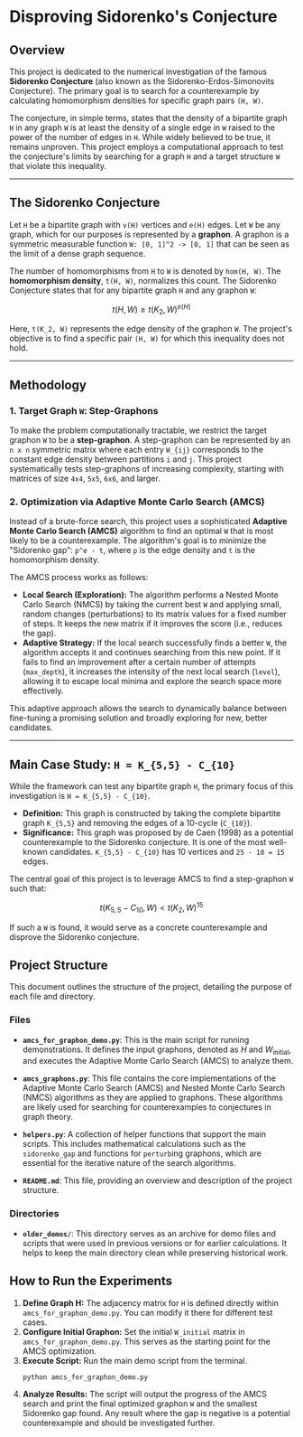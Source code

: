 # Disproving Sidorenko's Conjecture

## Overview

This project is dedicated to the numerical investigation of the famous **Sidorenko Conjecture** (also known as the Sidorenko-Erdos-Simonovits Conjecture). The primary goal is to search for a counterexample by calculating homomorphism densities for specific graph pairs `(H, W)`.

The conjecture, in simple terms, states that the density of a bipartite graph `H` in any graph `W` is at least the density of a single edge in `W` raised to the power of the number of edges in `H`. While widely believed to be true, it remains unproven. This project employs a computational approach to test the conjecture's limits by searching for a graph `H` and a target structure `W` that violate this inequality.

---

## The Sidorenko Conjecture

Let `H` be a bipartite graph with `v(H)` vertices and `e(H)` edges. Let `W` be any graph, which for our purposes is represented by a **graphon**. A graphon is a symmetric measurable function `W: [0, 1]^2 -> [0, 1]` that can be seen as the limit of a dense graph sequence.

The number of homomorphisms from `H` to `W` is denoted by `hom(H, W)`. The **homomorphism density**, `t(H, W)`, normalizes this count. The Sidorenko Conjecture states that for any bipartite graph `H` and any graphon `W`:

$$t(H, W) \ge t(K_2, W)^{e(H)}$$

Here, `t(K_2, W)` represents the edge density of the graphon `W`. The project's objective is to find a specific pair `(H, W)` for which this inequality does not hold.

---

## Methodology

### 1. Target Graph `W`: Step-Graphons

To make the problem computationally tractable, we restrict the target graphon `W` to be a **step-graphon**. A step-graphon can be represented by an `n x n` symmetric matrix where each entry `W_{ij}` corresponds to the constant edge density between partitions `i` and `j`. This project systematically tests step-graphons of increasing complexity, starting with matrices of size `4x4`, `5x5`, `6x6`, and larger.

### 2. Optimization via Adaptive Monte Carlo Search (AMCS)

Instead of a brute-force search, this project uses a sophisticated **Adaptive Monte Carlo Search (AMCS)** algorithm to find an optimal `W` that is most likely to be a counterexample. The algorithm's goal is to minimize the "Sidorenko gap": `p^e - t`, where `p` is the edge density and `t` is the homomorphism density.

The AMCS process works as follows:
- **Local Search (Exploration):** The algorithm performs a Nested Monte Carlo Search (NMCS) by taking the current best `W` and applying small, random changes (perturbations) to its matrix values for a fixed number of steps. It keeps the new matrix if it improves the score (i.e., reduces the gap).
- **Adaptive Strategy:** If the local search successfully finds a better `W`, the algorithm accepts it and continues searching from this new point. If it fails to find an improvement after a certain number of attempts (`max_depth`), it increases the intensity of the next local search (`level`), allowing it to escape local minima and explore the search space more effectively.

This adaptive approach allows the search to dynamically balance between fine-tuning a promising solution and broadly exploring for new, better candidates.

---

## Main Case Study: `H = K_{5,5} - C_{10}`

While the framework can test any bipartite graph `H`, the primary focus of this investigation is `H = K_{5,5} - C_{10}`.

- **Definition:** This graph is constructed by taking the complete bipartite graph `K_{5,5}` and removing the edges of a 10-cycle (`C_{10}`).
- **Significance:** This graph was proposed by de Caen (1998) as a potential counterexample to the Sidorenko conjecture. It is one of the most well-known candidates. `K_{5,5} - C_{10}` has 10 vertices and `25 - 10 = 15` edges.

The central goal of this project is to leverage AMCS to find a step-graphon `W` such that:

$$t(K_{5,5} - C_{10}, W) < t(K_2, W)^{15}$$

If such a `W` is found, it would serve as a concrete counterexample and disprove the Sidorenko conjecture.

## Project Structure

This document outlines the structure of the project, detailing the purpose of each file and directory.

### Files

* **`amcs_for_graphon_demo.py`**: This is the main script for running demonstrations. It defines the input graphons, denoted as $H$ and $W_{\text{initial}}$, and executes the Adaptive Monte Carlo Search (AMCS) to analyze them.

* **`amcs_graphons.py`**: This file contains the core implementations of the Adaptive Monte Carlo Search (AMCS) and Nested Monte Carlo Search (NMCS) algorithms as they are applied to graphons. These algorithms are likely used for searching for counterexamples to conjectures in graph theory.

* **`helpers.py`**: A collection of helper functions that support the main scripts. This includes mathematical calculations such as the `sidorenko_gap` and functions for `perturb`ing graphons, which are essential for the iterative nature of the search algorithms.

* **`README.md`**: This file, providing an overview and description of the project structure.

### Directories

* **`older_demos/`**: This directory serves as an archive for demo files and scripts that were used in previous versions or for earlier calculations. It helps to keep the main directory clean while preserving historical work.

## How to Run the Experiments

1.  **Define Graph H:** The adjacency matrix for `H` is defined directly within `amcs_for_graphon_demo.py`. You can modify it there for different test cases.
2.  **Configure Initial Graphon:** Set the initial `W_initial` matrix in `amcs_for_graphon_demo.py`. This serves as the starting point for the AMCS optimization.
3.  **Execute Script:** Run the main demo script from the terminal.
    ```bash
    python amcs_for_graphon_demo.py
    ```
4.  **Analyze Results:** The script will output the progress of the AMCS search and print the final optimized graphon `W` and the smallest Sidorenko gap found. Any result where the gap is negative is a potential counterexample and should be investigated further.
